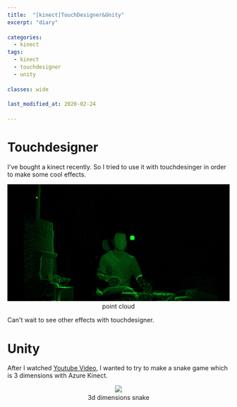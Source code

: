 ```yaml
---
title:  "[kinect]TouchDesigner&Unity"
excerpt: "diary"

categories:
  - kinect
tags:
  - kinect
  - touchdesigner
  - unity

classes: wide
  
last_modified_at: 2020-02-24

---
```


# Touchdesigner

I've bought a kinect recently. So I tried to use it with touchdesinger in order to make some cool effects.

<center> <img src="/assets/images/kinect/touchdesigner/point_cloud.gif"> </center>
<center>point cloud</center>

Can't wait to see other effects with touchdesigner.

# Unity

After I watched [Youtube Video](https://www.youtube.com/watch?v=B_UIfFA77pk), I wanted to try to make a snake game which is 3 dimensions with Azure Kinect. <br>

<center> <img src="/assets/images/kinect/unity/3d_test.gif"> </center>
<center>3d dimensions snake</center>

